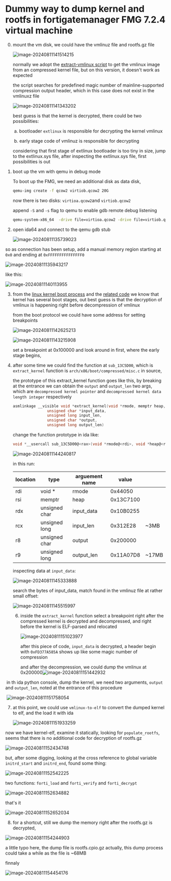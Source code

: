 # Dummy way to dump kernel and rootfs in fortigatemanager FMG 7.2.4 virtual machine

0. mount the vm disk, we could have the vmlinuz file and rootfs.gz file

   ![image-20240811141514215](imgs/typoraimage-20240811141514215.png)

   normally we adopt the [extract-vmlinux script](https://github.com/torvalds/linux/blob/master/scripts/extract-vmlinux) to get the vmlinux image from an compressed kernel file, but on this version,  it doesn't work as expected

   the script searches for predefined magic number of mainline-supported compression output header, which in this case does not exist in the vmlinuxz file

   ![image-20240811141343202](imgs/typoraimage-20240811141343202.png)

   best guess is that the kernel is decrypted,  there could be two possibilities:

   ​	a. bootloader `extlinux` is responsible for decrypting the kernel vmlinux 

   ​	b. early stage code of vmlinuz is responsible for decrypting 

   considering that first stage of extlinux bootloader is too tiny in size, jump to the extlinux.sys file, after inspecting the extlinux.sys file, first possibilities is out

1. boot up the vm with qemu in debug mode

   To boot up the FMG, we need an additional disk as data disk, 

   ```bash
   qemu-img create -f qcow2 virtiob.qcow2 20G
   ```

   now there is two disks: `virtioa.qcow2`and `virtiob.qcow2`

   append `-S` and `-s` flag to qemu to enable gdb remote debug listening

   ```bash
   qemu-system-x86_64  -drive file=virtioa.qcow2 -drive file=virtiob.qcow2 -m 4G -smp 4 -s -S -netdev tap,id=net0,ifname=tap0,script=no,downscript=no -device virtio-net-pci,netdev=net0 -netdev tap,id=net1,ifname=tap1,script=no,downscript=no -device virtio-net-pci,netdev=net1 -netdev tap,id=net2,ifname=tap2,script=no,downscript=no -device virtio-net-pci,netdev=net2 -netdev tap,id=net3,ifname=tap3,script=no,downscript=no -device virtio-net-pci,netdev=net3
   ```

2. open ida64 and connect to the qemu gdb stub

   ![image-20240811135739023](imgs/typoraimage-20240811135739023.png)

so as connection has been setup, add a manual memory region starting at `0x0` and ending at `0xFFFFFFFFFFFFFFF0`

![image-20240811135943217](imgs/typoraimage-20240811135943217.png)

like this:

![image-20240811140113955](imgs/typoraimage-20240811140113955.png)

3. from the [linux kernel boot process](https://0xax.gitbooks.io/linux-insides/content/Booting/linux-bootstrap-5.html)  and the [related code](https://elixir.bootlin.com/linux/v4.14.200/source/arch/x86/boot/compressed/misc.c#L279) we know that kernel has several boot stages, out best guess is that the decryption of vmlinux is happening right before decompression of vmlinux

   from the boot protocol we could have some address for setting breakpoints

   ![image-20240811142625213](imgs/typoraimage-20240811142625213.png)

   ![image-20240811143215908](imgs/typoraimage-20240811143215908.png)

   set a breakpoint at 0x100000 and look around in first, where the early stage begins, 





4. after some time we could find the function at `sub_13C5D00`, which is `extract_kernel` function is `arch/x86/boot/compressed/misc.c` in source,

   the prototype of this extract_kernel function goes like this, by breaking at the entrance we can obtain the `output` and `output_len` two args, which are `decompressed kernel pointer` and `decompressed kernel data length integer` respectively

   ```c
   asmlinkage __visible void *extract_kernel(void *rmode, memptr heap,
   				  unsigned char *input_data,
   				  unsigned long input_len,
   				  unsigned char *output,
   				  unsigned long output_len)
   ```

   change the function prototype in ida like:

   ```c
   void *__usercall sub_13C5D00@<rax>(void *rmode@<rdi>, void *heap@<rsi>, unsigned __int8 *input_data@<rdx>, unsigned int input_len@<ecx>, unsigned __int8 *output@<r8>, unsigned int output_len@<r9d>)
   ```
   
   ![image-20240811144240817](imgs/typoraimage-20240811144240817.png)
   
   in this run:
   
   | location | type          | arguement name | value     |       |
   | -------- | ------------- | -------------- | --------- | ----- |
   | rdi      | void *        | rmode          | 0x44050   |       |
   | rsi      | memptr        | heap           | 0x13C7100 |       |
   | rdx      | unsigned char | input_data     | 0x10B0255 |       |
   | rcx      | unsigned long | input_len      | 0x312E28  | ~3MB  |
   | r8       | unsigned char | output         | 0x200000  |       |
   | r9       | unsigned long | output_len     | 0x11A07D8 | ~17MB |

   inspecting data at `input_data`:

   ![image-20240811145333888](imgs/typoraimage-20240811145333888.png)

   

   search the bytes of input_data, match found in the vmlinuz file at rather small offset:

   ![image-20240811145515997](imgs/typoraimage-20240811145515997.png)

   

   6. inside the `extract_kernel` function select a breakpoint right after the compressed kernel is decrypted and decompressed, and right before the kernel is ELF-parsed and relocated
   
      ![image-20240811151023977](imgs/typoraimage-20240811151023977.png)
   
      after this piece of code, `input_data` is decrypted, a header begin with `0xFD377A585A` shows up like some magic number of compression
   
      and after the decompression, we could dump the vmlinux at 0x200000![image-20240811151442932](imgs/typoraimage-20240811151442932.png)

​		in th ida python console, dump the kernel, we need two arguments, `output` and `output_len`, noted at the entrance of this procedure

​		![image-20240811151758054](imgs/typoraimage-20240811151758054.png)

7. at this point, we could use `vmlinux-to-elf` to convert the dumped kernel to elf, and the load it with ida

   ![image-20240811151933259](imgs/typoraimage-20240811151933259.png)

now we have kernel-elf, examine it statically, looking for `populate_rootfs`, seems that there is  no additional code for decryption of rootfs.gz

![image-20240811152434748](imgs/typoraimage-20240811152434748.png)

but, after some digging,  looking at the cross reference to global variable `initrd_start` and `initrd_end`, found some thing:

![image-20240811152542225](imgs/typoraimage-20240811152542225.png)

two functions: `forti_load` and `forti_verify` and `forti_decrypt`

![image-20240811152634882](imgs/typoraimage-20240811152634882.png)

that's it

![image-20240811152652034](imgs/typoraimage-20240811152652034.png)

8. for a shortcut, still we dump the memory right after the rootfs.gz is decrypted, 

![image-20240811154244903](imgs/typoraimage-20240811154244903.png)

a little typo here, the dump file is rootfs.cpio.gz  actually, this dump process could take a while as the file is ~68MB

finnaly

![image-20240811154454176](imgs/typoraimage-20240811154454176.png)
